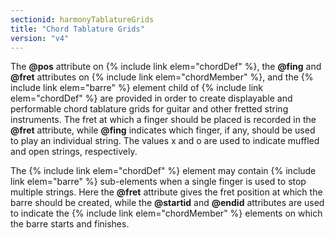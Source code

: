 ```yaml
---
sectionid: harmonyTablatureGrids
title: "Chord Tablature Grids"
version: "v4"
---
```


The **@pos** attribute on {% include link elem="chordDef" %}, the **@fing** and **@fret** attributes on {% include link elem="chordMember" %}, and the {% include link elem="barre" %} element child of {% include link elem="chordDef" %} are provided in order to create displayable and performable chord tablature grids for guitar and other fretted string instruments. The fret at which a finger should be placed is recorded in the **@fret** attribute, while **@fing** indicates which finger, if any, should be used to play an individual string. The values x and o are used to indicate muffled and open strings, respectively.

The {% include link elem="chordDef" %} element may contain {% include link elem="barre" %} sub-elements when a single finger is used to stop multiple strings. Here the **@fret** attribute gives the fret position at which the barre should be created, while the **@startid** and **@endid** attributes are used to indicate the {% include link elem="chordMember" %} elements on which the barre starts and finishes.
